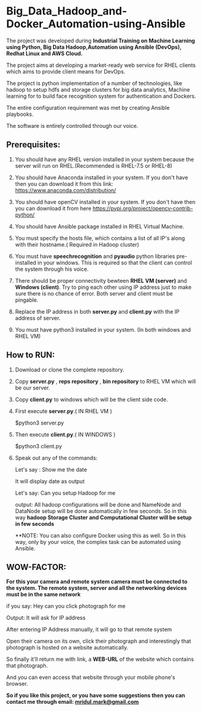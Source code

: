 # Big_Data_Hadoop_and-Docker_Automation-using-Ansible
The project was developed during 
**Industrial Training on Machine Learning using Python, Big Data Hadoop,Automation using Ansible (DevOps), Redhat Linux and AWS Cloud.**

The project aims at developing a market-ready web service for RHEL clients which aims to provide client means for DevOps. 

The project is python implementation of a number of technologies, like hadoop to setup hdfs and storage clusters for big data analytics, Machine learning for to build face  recognition system for authentication  and Dockers. 

The entire configuration requirement was met by creating Ansible playbooks. 

The software is entirely controlled through our voice.

## Prerequisites:

1. You should have any RHEL version installed in your system because the server will run on RHEL.(Recommended is RHEL-7.5 or RHEL-8)

2. You should have Anaconda installed in your system. If you don't have then you can download it from this link:
    https://www.anaconda.com/distribution/


3. You should have openCV installed in your system. If you don't have then you can download it from here
    https://pypi.org/project/opencv-contrib-python/

4. You should have Ansible package installed in RHEL Virtual Machine.

5. You must specify the hosts file, which contains a list of all IP's along with their hostname.( Required in Hadoop cluster)

6. You must have **speechrecognition** and **pyaudio** python libraries pre-installed in your windows. This is required so that the client can control the system through his voice.

7. There should be proper connectivity bewteen **RHEL VM (server)** and **Windows (client)**. Try to ping each other using IP address just to make sure there is no chance of error. Both server and client must be pingable.

8. Replace the IP address in both **server.py** and **client.py** with the IP address of server.

9. You must have python3 installed in your system. (In both windows and RHEL VM)

## How to RUN:

1. Download or clone the complete repository. 

2. Copy **server.py** , **reps repository** , **bin repository** to RHEL VM which will be our server.

3. Copy **client.py** to windows which will be the client side code.

4.  First execute **server.py**.( IN RHEL VM )
    
    $python3 server.py
    
5. Then execute **client.py**.( IN WINDOWS )

   $python3 client.py

6. Speak out any of the commands:

   Let's say : Show me the date 
   
   It will display date as output
   
   Let's say: Can you setup Hadoop for me
   
   output: All hadoop configurations will be done and NameNode and DataNode setup  will be done automatically in few seconds. So in this    way **hadoop Storage Cluster and Computational Cluster will be setup in few seconds** 
   
   **NOTE: You can also configure Docker using this as well. So in this way, only by your voice, the complex task can be automated using            Ansible.
 
 ## WOW-FACTOR:
 
 **For this your camera and remote system camera must be connected to the system. The remote system, server and all the networking     devices must be in the same network**
 
 if you say:
 Hey can you click photograph for me
 
 Output: It will ask for IP address
 
 After entering IP Address manually, it will go to that remote system
 
 Open their camera on its own, click their photograph and interestingly that photograph is hosted on a website automatically.
 
 So finally it'll return me with link, a **WEB-URL** of the website which contains that photograph. 
 
 And you can even access that website through your mobile phone's browser.
 
 
 
 **So if you like this project, or you have some suggestions then you can contact me through email: mridul.mark@gmail.com**
   
